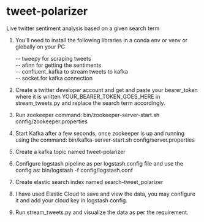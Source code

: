 # tweet-polarizer
Live twitter sentiment analysis based on a given search term 


1. You'll need to install the following libraries in a conda env or venv or globally on your PC

    -- tweepy for scraping tweets<br>
    -- afinn for getting the sentiments<br>
    -- confluent_kafka to stream tweets to kafka<br>
    -- socket for kafka connection<br>

2. Create a twitter developer account and get and paste your bearer_token where it is written YOUR_BEARER_TOKEN_GOES_HERE in stream_tweets.py and replace the search term accordingly.
3. Run zookeeper command: bin/zookeeper-server-start.sh config/zookeeper.properties
4. Start Kafka after a few seconds, once zookeeper is up and running using the command: bin/kafka-server-start.sh config/server.properties
5. Create a kafka topic named tweet-polarizer
6. Configure logstash pipeline as per logstash.config file and use the config as: bin/logstash -f config/logstash.conf
7. Create elastic search index named search-tweet_polarizer
8. I have used Elastic Cloud to save and view the data, you may configure it and add your cloud key in logstash config.
9. Run stream_tweets.py and visualize the data as per the requirement.
